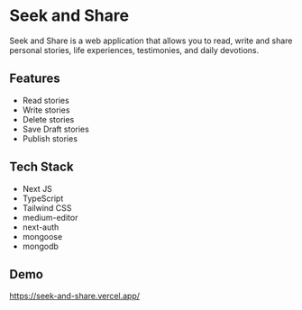 
# Seek and Share

Seek and Share is a web application that allows you to read, write and share personal stories, life experiences, testimonies, and daily devotions. 


## Features

- Read stories
- Write stories
- Delete stories
- Save Draft stories
- Publish stories


## Tech Stack

- Next JS
- TypeScript
- Tailwind CSS
- medium-editor
- next-auth
- mongoose
- mongodb


## Demo

https://seek-and-share.vercel.app/

